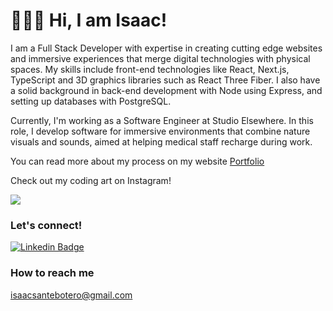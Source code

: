 # 👨🏿‍💻 Hi, I am Isaac!

I am a Full Stack Developer with expertise in creating cutting edge websites and immersive experiences that merge digital technologies with physical spaces. My skills include front-end technologies like React, Next.js, TypeScript and 3D graphics libraries such as React Three Fiber. I also have a solid background in back-end development with Node using Express, and setting up databases with PostgreSQL.

Currently, I'm working as a Software Engineer at Studio Elsewhere. In this role, I develop software for immersive environments that combine nature visuals and sounds, aimed at helping medical staff recharge during work.

You can read more about my process on my website [Portfolio](https://isaacsante.com)

Check out my coding art on Instagram!

<a href="https://www.instagram.com/isaac.sante.studio/"> <img src="https://img.shields.io/badge/Instagram-E4405F?style=for-the-badge&logo=instagram&logoColor=white" /> </a>

### Let's connect!
[![Linkedin Badge](https://img.shields.io/badge/-Isaac_Sante-blue?style=flat-square&logo=Linkedin&logoColor=white)](https://www.linkedin.com/in/isaac-sante-231765133)

### How to reach me
isaacsantebotero@gmail.com


<!--
**IsaacSante/IsaacSante** is a ✨ _special_ ✨ repository because its `README.md` (this file) appears on your GitHub profile.

Here are some ideas to get you started:

- 🔭 I’m currently working on ...
- 🌱 I’m currently learning ...
- 👯 I’m looking to collaborate on ...
- 🤔 I’m looking for help with ...
- 💬 Ask me about ...
- 📫 How to reach me: ...
- 😄 Pronouns: ...
- ⚡ Fun fact: ...
  -->

